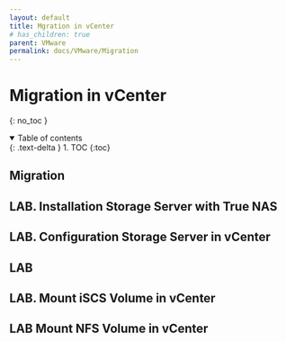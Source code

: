 ```yaml
---
layout: default
title: Mgration in vCenter
# has_children: true
parent: VMware
permalink: docs/VMware/Migration
---
```


# Migration in vCenter

{: no_toc }

<details open markdown="block">  
  <summary>
    Table of contents
  </summary>
  {: .text-delta }
1. TOC  
{:toc}
</details>

## Migration

## LAB. Installation Storage Server with True NAS  

## LAB. Configuration Storage Server in vCenter  

## LAB  

## LAB. Mount iSCS Volume in vCenter  

## LAB  Mount NFS Volume in vCenter
